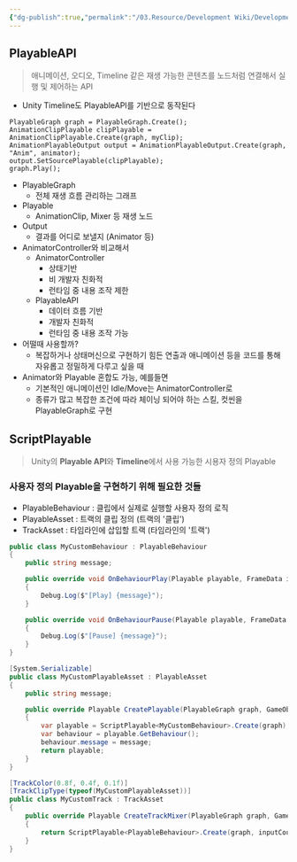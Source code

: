 ```yaml
---
{"dg-publish":true,"permalink":"/03.Resource/Development Wiki/Development Wiki (Sources)/유니티 PlayableAPI/","noteIcon":"","created":"2025-06-01T17:56:36.764+09:00","updated":"2025-07-19T22:58:36.997+09:00"}
---
```



## PlayableAPI

> 애니메이션, 오디오, Timeline 같은 재생 가능한 콘텐츠를 노드처럼 연결해서 실행 및 제어하는 API

- Unity Timeline도 PlayableAPI를 기반으로 동작된다

``` Csharp
PlayableGraph graph = PlayableGraph.Create();
AnimationClipPlayable clipPlayable = AnimationClipPlayable.Create(graph, myClip);
AnimationPlayableOutput output = AnimationPlayableOutput.Create(graph, "Anim", animator);
output.SetSourcePlayable(clipPlayable);
graph.Play();
```

- PlayableGraph
    - 전체 재생 흐름 관리하는 그래프
- Playable
    - AnimationClip, Mixer 등 재생 노드
- Output
    - 결과를 어디로 보낼지 (Animator 등)
- AnimatorController와 비교해서
    - AnimatorController
        - 상태기반
        - 비 개발자 친화적
        - 런타임 중 내용 조작 제한
    - PlayableAPI
        - 데이터 흐름 기반
        - 개발자 친화적
        - 런타임 중 내용 조작 가능
- 어떨때 사용할까?
    - 복잡하거나 상태머신으로 구현하기 힘든 연출과 애니메이션 등을 코드를 통해 자유롭고 정밀하게 다루고 싶을 때
- Animator와 Playable 혼합도 가능, 예를들면
    - 기본적인 애니메이션인 Idle/Move는 AnimatorController로
    - 종류가 많고 복잡한 조건에 따라 체이닝 되어야 하는 스킬, 컷씬을 PlayableGraph로 구현

## ScriptPlayable

> Unity의 **Playable API**와 **Timeline**에서 사용 가능한 시용자 정의 Playable
### 사용자 정의 Playable을 구현하기 위해 필요한 것들
* PlayableBehaviour : 클립에서 실제로 실행할 사용자 정의 로직
* PlayableAsset : 트랙의 클립 정의 (트랙의 '클립')
* TrackAsset : 타임라인에 삽입할 트랙 (타임라인의 '트랙')

```C#
public class MyCustomBehaviour : PlayableBehaviour
{
    public string message;

    public override void OnBehaviourPlay(Playable playable, FrameData info)
    {
        Debug.Log($"[Play] {message}");
    }

    public override void OnBehaviourPause(Playable playable, FrameData info)
    {
        Debug.Log($"[Pause] {message}");
    }
}
```
```C#
[System.Serializable]
public class MyCustomPlayableAsset : PlayableAsset
{
    public string message;

    public override Playable CreatePlayable(PlayableGraph graph, GameObject owner)
    {
        var playable = ScriptPlayable<MyCustomBehaviour>.Create(graph);
        var behaviour = playable.GetBehaviour();
        behaviour.message = message;
        return playable;
    }
}
```
```C#
[TrackColor(0.8f, 0.4f, 0.1f)]
[TrackClipType(typeof(MyCustomPlayableAsset))]
public class MyCustomTrack : TrackAsset
{
    public override Playable CreateTrackMixer(PlayableGraph graph, GameObject go, int inputCount)
    {
        return ScriptPlayable<PlayableBehaviour>.Create(graph, inputCount);
    }
}
```

